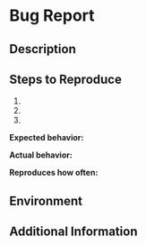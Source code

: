 # Bug Report

## Description

<!-- Description of the issue -->

## Steps to Reproduce

1. <!-- First Step -->
2. <!-- Second Step -->
3. <!-- and so on… -->

**Expected behavior:**

<!-- What you expect to happen -->

**Actual behavior:**

<!-- What actually happens -->

**Reproduces how often:**

<!-- What percentage of the time does it reproduce? -->

## Environment

<!-- Provide information on your Python environment by listing all packages and their respective versions. Also, please include the OS and what version of the OS you're running. -->

## Additional Information

<!-- Any additional information, configuration or data that might be necessary to reproduce the issue. -->